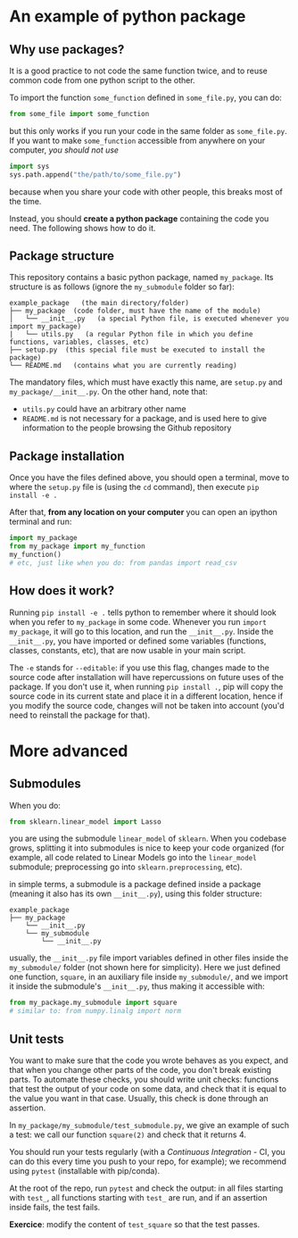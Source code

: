 # An example of python package

## Why use packages?
It is a good practice to not code the same function twice, and to reuse common code from one python script to the other.

To import the function `some_function` defined in `some_file.py`, you can do:
```python
from some_file import some_function
```
but this only works if you run your code in the same folder as `some_file.py`.
If you want to make `some_function` accessible from anywhere on your computer, *you should not use*
```python
import sys
sys.path.append("the/path/to/some_file.py")
```
because when you share your code with other people, this breaks most of the time.

Instead, you should **create a python package** containing the code you need.
The following shows how to do it.

## Package structure
This repository contains a basic python package, named `my_package`.
Its structure is as follows (ignore the `my_submodule` folder so far):
```
example_package   (the main directory/folder)
├── my_package  (code folder, must have the name of the module)
│   └── __init__.py   (a special Python file, is executed whenever you import my_package)
|   └── utils.py   (a regular Python file in which you define functions, variables, classes, etc)
├── setup.py  (this special file must be executed to install the package)
└── README.md   (contains what you are currently reading)
```

The mandatory files, which must have exactly this name, are `setup.py` and `my_package/__init__.py`. On the other hand, note that:
- `utils.py` could have an arbitrary other name
- `README.md` is not necessary for a package, and is used here to give information to the people browsing the Github repository

## Package installation
Once you have the files defined above, you should open a terminal, move to where the `setup.py` file is (using the `cd` command), then execute
```pip install -e .```

After that, **from any location on your computer** you can open an ipython terminal and run:
```python
import my_package
from my_package import my_function
my_function()
# etc, just like when you do: from pandas import read_csv
```


## How does it work?
Running `pip install -e .` tells python to remember where it should look when you refer to `my_package` in some code.
Whenever you run `import my_package`, it will go to this location, and run the `__init__.py`.
Inside the `__init__.py`, you have imported or defined some variables (functions, classes, constants, etc), that are now usable in your main script.

The `-e` stands for `--editable`: if you use this flag, changes made to the source code after installation will have repercussions on future uses of the package. If you don't use it, when running `pip install .`, pip will copy the source code in its current state and place it in a different location, hence if you modify the source code, changes will not be taken into account (you'd need to reinstall the package for that).  

# More advanced

## Submodules
When you do:
```python
from sklearn.linear_model import Lasso
```
you are using the submodule `linear_model` of `sklearn`.
When you codebase grows, splitting it into submodules is nice to keep your code organized (for example, all code related to Linear Models go into the `linear_model` submodule; preprocessing go into `sklearn.preprocessing`, etc).

in simple terms, a submodule is a package defined inside a package (meaning it also has its own `__init__.py`), using this folder structure:
```
example_package
├── my_package
    └── __init__.py
    └── my_submodule
        └── __init__.py
```
usually, the `__init__.py` file import variables defined in other files inside the `my_submodule/` folder (not shown here for simplicity).
Here we just defined one function, `square`, in an auxiliary file inside `my_submodule/`, and we import it inside the submodule's `__init__.py`, thus making it accessible with:
```python
from my_package.my_submodule import square
# similar to: from numpy.linalg import norm
```

## Unit tests
You want to make sure that the code you wrote behaves as you expect, and that when you change other parts of the code, you don't break existing parts.
To automate these checks, you should write unit checks: functions that test the output of your code on some data, and check that it is equal to the value you want in that case. Usually, this check is done through an assertion.

In `my_package/my_submodule/test_submodule.py`, we give an example of such a test: we call our function `square(2)` and check that it returns 4.

You should run your tests regularly (with a *Continuous Integration* - CI, you can do this every time you push to your repo, for example); we recommend using `pytest` (installable with pip/conda).

At the root of the repo, run `pytest` and check the output: in all files starting with `test_`, all functions starting with `test_` are run, and if an assertion inside fails, the test fails.

**Exercice**: modify the content of `test_square` so that the test passes.

